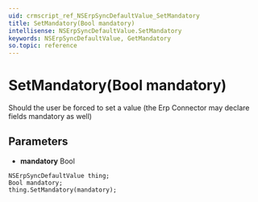 ```yaml
---
uid: crmscript_ref_NSErpSyncDefaultValue_SetMandatory
title: SetMandatory(Bool mandatory)
intellisense: NSErpSyncDefaultValue.SetMandatory
keywords: NSErpSyncDefaultValue, GetMandatory
so.topic: reference
---
```


# SetMandatory(Bool mandatory)

Should the user be forced to set a value (the Erp Connector may declare fields mandatory as well)

## Parameters

* **mandatory** Bool

```crmscript
NSErpSyncDefaultValue thing;
Bool mandatory;
thing.SetMandatory(mandatory);
```

